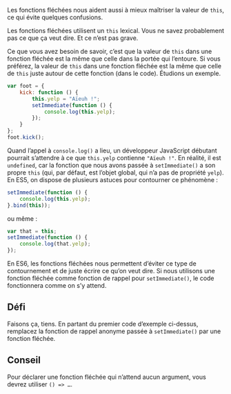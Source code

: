 Les fonctions fléchées nous aident aussi à mieux maîtriser la valeur de `this`,
ce qui évite quelques confusions.

Les fonctions fléchées utilisent un `this` lexical. Vous ne savez probablement
pas ce que ça veut dire. Et ce n’est pas grave.

Ce que vous avez besoin de savoir, c’est que la valeur de `this` dans une
fonction fléchée est la même que celle dans la portée qui l’entoure. Si vous
préférez, la valeur de `this` dans une fonction fléchée est la même que celle
de `this` juste autour de cette fonction (dans le code). Étudions un exemple.

```js
var foot = {
    kick: function () {
        this.yelp = "Aïeuh !";
        setImmediate(function () {
            console.log(this.yelp);
        });
    }
};
foot.kick();
```

Quand l’appel à `console.log()` a lieu, un développeur JavaScript débutant
pourrait s’attendre à ce que `this.yelp` contienne `"Aïeuh !"`. En réalité,
il est `undefined`, car la fonction que nous avons passée à `setImmediate()`
a son propre `this` (qui, par défaut, est l’objet global, qui n’a pas de
propriété `yelp`). En ES5, on dispose de plusieurs astuces pour contourner
ce phénomène :

```js
setImmediate(function () {
    console.log(this.yelp);
}.bind(this));
```

ou même :

```js
var that = this;
setImmediate(function () {
    console.log(that.yelp);
});
```

En ES6, les fonctions fléchées nous permettent d’éviter ce type de contournement
et de juste écrire ce qu’on veut dire. Si nous utilisons une fonction fléchée
comme fonction de rappel pour `setImmediate()`, le code fonctionnera comme on
s’y attend.

## Défi

Faisons ça, tiens. En partant du premier code d’exemple ci-dessus, remplacez
la fonction de rappel anonyme passée à `setImmediate()` par une fonction fléchée.

## Conseil

Pour déclarer une fonction fléchée qui n’attend aucun argument, vous devrez
utiliser `() => …`.
